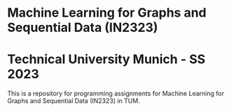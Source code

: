 # Machine Learning for Graphs and Sequential Data (IN2323)	
# Technical University Munich - SS 2023

This is a repository for programming assignments for Machine Learning for Graphs and Sequential Data (IN2323) in TUM.

